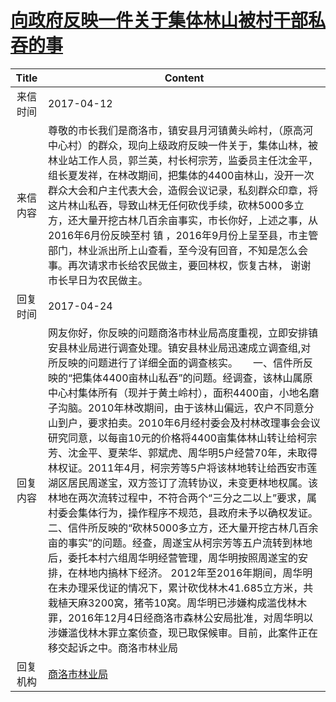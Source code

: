 # <a href="http://www.shangluo.gov.cn/zmhd/ldxxxx.jsp?urltype=leadermail.LeaderMailContentUrl&wbtreeid=1112&leadermailid=4090">向政府反映一件关于集体林山被村干部私吞的事</a>
| Title |                                                                                                                                                                                                                                                                                                           Content                                                                                                                                                                                                                                                                                                            |
|:-----:|------------------------------------------------------------------------------------------------------------------------------------------------------------------------------------------------------------------------------------------------------------------------------------------------------------------------------------------------------------------------------------------------------------------------------------------------------------------------------------------------------------------------------------------------------------------------------------------------------------------------------|
| 来信时间  | 2017-04-12                                                                                                                                                                                                                                                                                                                                                                                                                                                                                                                                                                                                                   |
| 来信内容  | 尊敬的市长我们是商洛市，镇安县月河镇黄头岭村，（原高河中心村）的群众，现向上级政府反映一件关于，集体山林，被林业站工作人员，郭兰英，村长柯宗芳，监委员主任沈金平，组长夏发祥，在林改期间，把集体的4400亩林山，没开一次群众大会和户主代表大会，造假会议记录，私刻群众印章，将这片林山私吞，导致山林无任何砍伐手续，砍林5000多立方，还大量开挖古林几百余亩事实，市长你好，上述之事，从2016年6月份反映至村 镇 ，2016年9月份上呈至县，市主管部门，林业派出所上山查看，至今没有回音，不知是怎么会事。再次请求市长给农民做主，要回林权，恢复古林， 谢谢市长早日为农民做主。                                                                                                                                                                                                                                                                                                                                |
| 回复时间  | 2017-04-24                                                                                                                                                                                                                                                                                                                                                                                                                                                                                                                                                                                                                   |
| 回复内容  | 网友你好，你反映的问题商洛市林业局高度重视，立即安排镇安县林业局进行调查处理。镇安县林业局迅速成立调查组,对所反映的问题进行了详细全面的调查核实。　　一、信件所反映的“把集体4400亩林山私吞”的问题。经调查，该林山属原中心村集体所有（现并于黄土岭村），面积4400亩，小地名磨子沟脑。2010年林改期间，由于该林山偏远，农户不同意分山到户，要求拍卖。2010年6月经村委会及村林改理事会会议研究同意，以每亩10元的价格将4400亩集体林山转让给柯宗芳、沈金平、夏荣华、郭斌虎、周华明5户经营70年，未取得林权证。2011年4月，柯宗芳等5户将该林地转让给西安市莲湖区居民周遂宝，双方签订了流转协议，未变更林地权属。该林地在两次流转过程中，不符合两个“三分之二以上”要求，属村委会集体行为，操作程序不规范，县政府未予以确权发证。　　二、信件所反映的“砍林5000多立方，还大量开挖古林几百余亩的事实”的问题。经查，周遂宝从柯宗芳等五户流转到林地后，委托本村六组周华明经营管理，周华明按照周遂宝的安排，在林地内搞林下经济。 2012年至2016年期间，周华明在未办理采伐证的情况下，累计砍伐林木41.685立方米，共栽植天麻3200窝，猪苓10窝。周华明已涉嫌构成滥伐林木罪，2016年12月4日经商洛市森林公安局批准，对周华明以涉嫌滥伐林木罪立案侦查，现已取保候审。目前，此案件正在移交起诉之中。商洛市林业局 |
| 回复机构  | <a href="../../category/agencies/商洛市林业局.md">商洛市林业局</a>                                                                                                                                                                                                                                                                                                                                                                                                                                                                                                                                                                       |